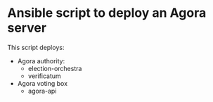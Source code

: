 # Ansible script to deploy an Agora server

This script deploys:

 * Agora authority:
   * election-orchestra
   * verificatum
 * Agora voting box
   * agora-api
